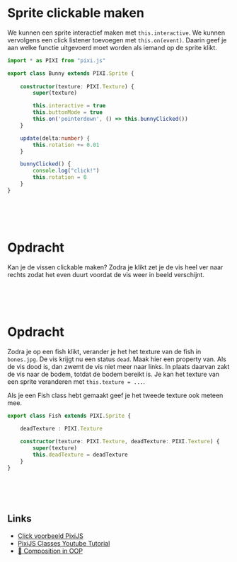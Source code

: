 # Sprite clickable maken

We kunnen een sprite interactief maken met `this.interactive`. We kunnen vervolgens een click listener toevoegen met `this.on(event)`. Daarin geef je aan welke functie uitgevoerd moet worden als iemand op de sprite klikt. 

```typescript
import * as PIXI from "pixi.js"

export class Bunny extends PIXI.Sprite {
    
    constructor(texture: PIXI.Texture) {
        super(texture)

        this.interactive = true
        this.buttonMode = true
        this.on('pointerdown', () => this.bunnyClicked())
    }

    update(delta:number) {
        this.rotation += 0.01
    }

    bunnyClicked() {
        console.log("click!")
        this.rotation = 0
    }
}
```

<br>
<br>
<br>

# Opdracht

Kan je de vissen clickable maken? Zodra je klikt zet je de vis heel ver naar rechts zodat het even duurt voordat de vis weer in beeld verschijnt. 

<br>
<br>
<br>

# Opdracht

Zodra je op een fish klikt, verander je het het texture van de fish in `bones.jpg`. De vis krijgt nu een status `dead`. Maak hier een property van. Als de vis dood is, dan zwemt de vis niet meer naar links. In plaats daarvan zakt de vis naar de bodem, totdat de bodem bereikt is. Je kan het texture van een sprite veranderen met `this.texture = ...`.

Als je een Fish class hebt gemaakt geef je het tweede texture ook meteen mee.

```typescript
export class Fish extends PIXI.Sprite {

    deadTexture : PIXI.Texture
    
    constructor(texture: PIXI.Texture, deadTexture: PIXI.Texture) {
        super(texture)
        this.deadTexture = deadTexture
    }
}
```

<br>
<br>
<br>

## Links

- [Click voorbeeld PixiJS](https://pixijs.io/examples/#/interaction/click.js)
- [PixiJS Classes Youtube Tutorial](https://www.youtube.com/watch?v=NG5qxx9Ij6Q)
- [:movie_camera: Composition in OOP](https://youtu.be/xTOhht5-eg0)
